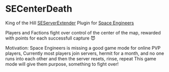 # SECenterDeath
King of the Hill [SEServerExtender](https://github.com/SEServerExtender/SEServerExtender) Plugin for [Space Engineers](http://www.spaceengineersgame.com/)

Players and Factions fight over control of the center of the map, 
rewarded with points for each successfull capture :smiling_imp:

Motivation:
Space Engineers is missing a good game mode for online PVP players,
Currently most players join servers, hermit for a month, and  no one runs into each other 
and then the server resets, rinse, repeat
This game mode will give them purpose, something to fight over!
